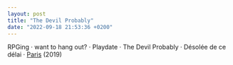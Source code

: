 ```yaml
---
layout: post
title: "The Devil Probably"
date: "2022-09-18 21:53:36 +0200"
---
```


RPGing ·  want to hang out? · Playdate · The Devil Probably · Désolée de ce délai · [Paris](/photos/paris) (2019)

